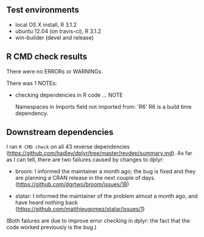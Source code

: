 ## Test environments

* local OS X install, R 3.1.2
* ubuntu 12.04 (on travis-ci), R 3.1.2
* win-builder (devel and release)

## R CMD check results

There were no ERRORs or WARNINGs.

There was 1 NOTEs:

* checking dependencies in R code ... NOTE
  
  Namespaces in Imports field not imported from: 'R6'
  R6 is a build time dependency.

## Downstream dependencies

I ran `R CMD check` on all 43 reverse dependencies (https://github.com/hadley/dplyr/tree/master/revdep/summary.md). As far as I can tell, there are two failures caused by changes to dplyr:

* broom: I informed the maintainer a month ago; the bug is fixed and they are 
  planning a CRAN release in the next couple of days.
  (https://github.com/dgrtwo/broom/issues/18)

* statar: I informed the maintainer of the problem almost a month ago,
  and have heard nothing back (https://github.com/matthieugomez/statar/issues/1)

(Both failures are due to improve error checking in dplyr: the fact that the code worked previously is the bug.)
